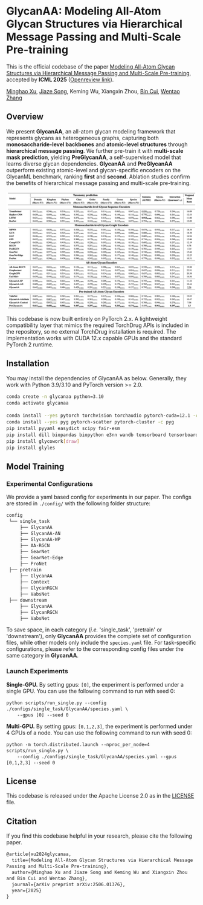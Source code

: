 # GlycanAA: Modeling All-Atom Glycan Structures via Hierarchical Message Passing and Multi-Scale Pre-training

This is the official codebase of the paper [Modeling All-Atom Glycan Structures via Hierarchical Message Passing and Multi-Scale Pre-training](arxiv:link), accepted by **ICML 2025** ([Openreview link](https://openreview.net/forum?id=fbmj0EoeFk)).

[Minghao Xu](https://chrisallenming.github.io/),  [Jiaze Song](https://kasawa1234.github.io), Keming Wu, Xiangxin Zhou, [Bin Cui](https://cuibinpku.github.io/), [Wentao Zhang](https://zwt233.github.io/)

## Overview

We present **GlycanAA**, an all-atom glycan modeling framework that represents glycans as heterogeneous graphs, capturing both **monosaccharide-level backbones** and **atomic-level structures** through **hierarchical message passing**. We further pre-train it with **multi-scale mask prediction**, yielding **PreGlycanAA**, a self-supervised model that learns diverse glycan dependencies. **GlycanAA** and **PreGlycanAA** outperform existing atomic-level and glycan-specific encoders on the GlycanML benchmark, ranking **first** and **second**. Ablation studies confirm the benefits of hierarchical message passing and multi-scale pre-training.

![result](assets/result.png)

This codebase is now built entirely on PyTorch 2.x. A lightweight compatibility layer that mimics the required TorchDrug APIs is included in the repository, so no external TorchDrug installation is required. The implementation works with CUDA 12.x capable GPUs and the standard PyTorch 2 runtime.

## Installation ##

You may install the dependencies of GlycanAA as below. 
Generally, they work with Python 3.9/3.10 and PyTorch version >= 2.0.

```bash
conda create -n glycanaa python=3.10
conda activate glycanaa

conda install --yes pytorch torchvision torchaudio pytorch-cuda=12.1 -c pytorch -c nvidia
conda install --yes pyg pytorch-scatter pytorch-cluster -c pyg
pip install pyyaml easydict scipy fair-esm
pip install dill biopandas biopython e3nn wandb tensorboard tensorboardX
pip install glycowork[draw]
pip install glyles
```

## Model Training ##

### Experimental Configurations

We provide a yaml based config for experiments in our paper. The configs are stored in `./config/` with the following folder structure:

```
config
 └── single_task
     ├── GlycanAA
     ├── GlycanAA-AN
     ├── GlycanAA-WP
     ├── AA-RGCN
     ├── GearNet
     ├── GearNet-Edge
     ├── ProNet
 ├── pretrain
     ├── GlycanAA
     ├── Context
     ├── GlycanRGCN
     ├── VabsNet
 ├── downstream
     ├── GlycanAA
     ├── GlycanRGCN
     ├── VabsNet
```

To save space, in each category (*i.e.* 'single_task', 'pretrain' or 'downstream'), only **GlycanAA** provides the complete set of configuration files, while other models only include the `species.yaml` file. For task-specific configurations, please refer to the corresponding config files under the same category in **GlycanAA**.

### Launch Experiments

**Single-GPU.** By setting gpus: `[0]`, the experiment is performed under a single GPU. 
You can use the following command to run with seed 0:

```
python scripts/run_single.py --config ./configs/single_task/GlycanAA/species.yaml \
    --gpus [0] --seed 0
```

**Multi-GPU.** By setting gpus: `[0,1,2,3]`, the experiment is performed under 4 GPUs of a node. 
You can use the following command to run with seed 0:

```
python -m torch.distributed.launch --nproc_per_node=4 scripts/run_single.py \
    --config ./configs/single_task/GlycanAA/species.yaml --gpus [0,1,2,3] --seed 0
```

## License

This codebase is released under the Apache License 2.0 as in the [LICENSE](https://github.com/kasawa1234/GlycanAA/blob/main/LICENSE) file.

## Citation

If you find this codebase helpful in your research, please cite the following paper.

```
@article{xu2024glycanaa,
  title={Modeling All-Atom Glycan Structures via Hierarchical Message Passing and Multi-Scale Pre-training}, 
  author={Minghao Xu and Jiaze Song and Keming Wu and Xiangxin Zhou and Bin Cui and Wentao Zhang},
  journal={arXiv preprint arXiv:2506.01376},
  year={2025}
}
```
